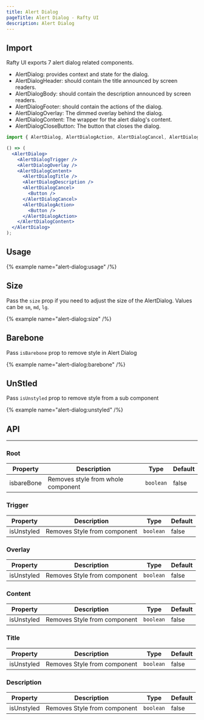 ```yaml
---
title: Alert Dialog
pageTitle: Alert Dialog - Rafty UI
description: Alert Dialog
---
```


## Import

Rafty UI exports 7 alert dialog related components.

- AlertDialog: provides context and state for the dialog.
- AlertDialogHeader: should contain the title announced by screen readers.
- AlertDialogBody: should contain the description announced by screen readers.
- AlertDialogFooter: should contain the actions of the dialog.
- AlertDialogOverlay: The dimmed overlay behind the dialog.
- AlertDialogContent: The wrapper for the alert dialog's content.
- AlertDialogCloseButton: The button that closes the dialog.

```jsx
import { AlertDialog, AlertDialogAction, AlertDialogCancel, AlertDialogContent, AlertDialogOverlay, AlertDialogTitle, AlertDialogTrigger } from "@rafty/ui";

() => (
  <AlertDialog>
    <AlertDialogTrigger />
    <AlertDialogOverlay />
    <AlertDialogContent>
      <AlertDialogTitle />
      <AlertDialogDescription />
      <AlertDialogCancel>
        <Button />
      </AlertDialogCancel>
      <AlertDialogAction>
        <Button />
      </AlertDialogAction>
    </AlertDialogContent>
  </AlertDialog>
);
```

## Usage

{% example name="alert-dialog:usage" /%}

## Size

Pass the `size` prop if you need to adjust the size of the AlertDialog. Values can be `sm`, `md`, `lg`.

{% example name="alert-dialog:size" /%}

## Barebone

Pass `isBarebone` prop to remove style in Alert Dialog

{% example name="alert-dialog:barebone" /%}

## UnStled

Pass `isUnstyled` prop to remove style from a sub component

{% example name="alert-dialog:unstyled" /%}

## API

---

### Root

| Property   | Description                        | Type      | Default |
| ---------- | ---------------------------------- | --------- | ------- |
| isbareBone | Removes style from whole component | `boolean` | false   |

### Trigger

| Property   | Description                  | Type      | Default |
| ---------- | ---------------------------- | --------- | ------- |
| isUnstyled | Removes Style from component | `boolean` | false   |

### Overlay

| Property   | Description                  | Type      | Default |
| ---------- | ---------------------------- | --------- | ------- |
| isUnstyled | Removes Style from component | `boolean` | false   |

### Content

| Property   | Description                  | Type      | Default |
| ---------- | ---------------------------- | --------- | ------- |
| isUnstyled | Removes Style from component | `boolean` | false   |

### Title

| Property   | Description                  | Type      | Default |
| ---------- | ---------------------------- | --------- | ------- |
| isUnstyled | Removes Style from component | `boolean` | false   |

### Description

| Property   | Description                  | Type      | Default |
| ---------- | ---------------------------- | --------- | ------- |
| isUnstyled | Removes Style from component | `boolean` | false   |
